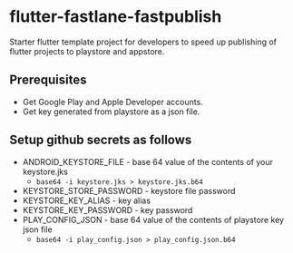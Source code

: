 # flutter-fastlane-fastpublish
Starter flutter template project for developers to speed up publishing of flutter projects to playstore and appstore.

## Prerequisites

- Get Google Play and Apple Developer accounts.
- Get key generated from playstore as a json file.

## Setup github secrets as follows

- ANDROID_KEYSTORE_FILE - base 64 value of the contents of your keystore.jks
  - ``` base64 -i keystore.jks > keystore.jks.b64 ```
- KEYSTORE_STORE_PASSWORD - keystore file password
- KEYSTORE_KEY_ALIAS - key alias
- KEYSTORE_KEY_PASSWORD - key password
- PLAY_CONFIG_JSON - base 64 value of the contents of playstore key json file
  - ``` base64 -i play_config.json > play_config.json.b64 ```
